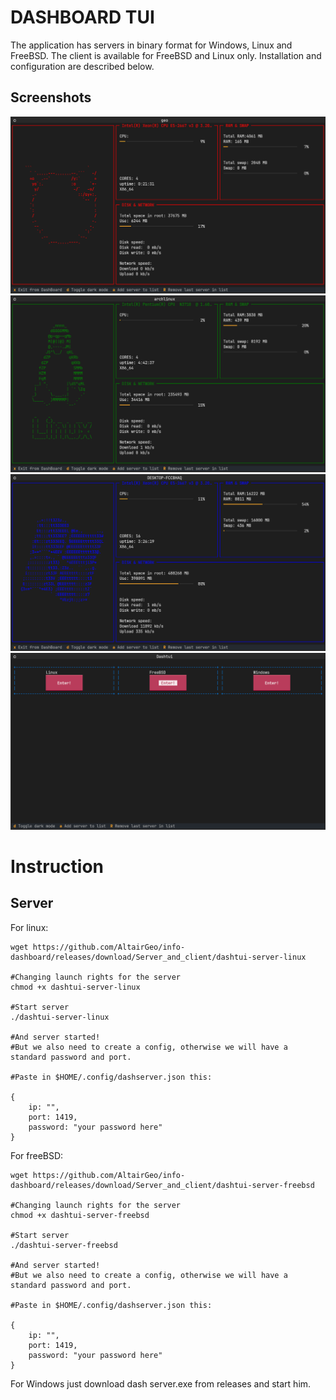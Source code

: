 # DASHBOARD TUI
The application has servers in binary format for Windows, Linux and FreeBSD. The client is available for FreeBSD and Linux only. Installation and configuration are described below.

## Screenshots

![FreeBSD][1]
![Linux][2]
![Windows][3]
![Menu][4]

[1]: https://github.com/AltairGeo/info-dashboard/blob/main/screenshots/freebsd.png "FreeBSD"
[2]: https://github.com/AltairGeo/info-dashboard/blob/main/screenshots/linux.png "Linux"
[4]: https://github.com/AltairGeo/info-dashboard/blob/main/screenshots/menu.png "Menu"
[3]: https://github.com/AltairGeo/info-dashboard/blob/main/screenshots/windows.png "Windows"

# Instruction

## Server


For linux:
```
wget https://github.com/AltairGeo/info-dashboard/releases/download/Server_and_client/dashtui-server-linux

#Changing launch rights for the server
chmod +x dashtui-server-linux

#Start server
./dashtui-server-linux

#And server started!
#But we also need to create a config, otherwise we will have a standard password and port.

#Paste in $HOME/.config/dashserver.json this:

{
    ip: "",
    port: 1419,
    password: "your password here"
}
```

For freeBSD:
```
wget https://github.com/AltairGeo/info-dashboard/releases/download/Server_and_client/dashtui-server-freebsd

#Changing launch rights for the server
chmod +x dashtui-server-freebsd

#Start server
./dashtui-server-freebsd

#And server started!
#But we also need to create a config, otherwise we will have a standard password and port.

#Paste in $HOME/.config/dashserver.json this:

{
    ip: "",
    port: 1419,
    password: "your password here"
}
```

For Windows just download dash server.exe from releases and start him.
